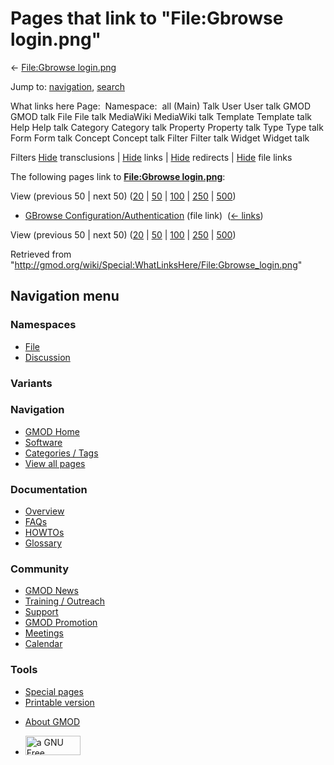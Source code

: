 <div id="mw-page-base" class="noprint">

</div>

<div id="mw-head-base" class="noprint">

</div>

<div id="content" class="mw-body" role="main">

<span id="top"></span>

<div id="mw-js-message" style="display:none;">

</div>



# <span dir="auto">Pages that link to "File:Gbrowse login.png"</span>

<div id="bodyContent">

<div id="contentSub">

← [File:Gbrowse
login.png](/wiki/File:Gbrowse_login.png "File:Gbrowse login.png")

</div>

<div id="jump-to-nav" class="mw-jump">

Jump to: [navigation](#mw-navigation), [search](#p-search)

</div>

<div id="mw-content-text">

What links here Page:  Namespace:  all (Main) Talk User User talk GMOD
GMOD talk File File talk MediaWiki MediaWiki talk Template Template talk
Help Help talk Category Category talk Property Property talk Type Type
talk Form Form talk Concept Concept talk Filter Filter talk Widget
Widget talk

Filters
[Hide](/mediawiki/index.php?title=Special:WhatLinksHere/File:Gbrowse_login.png&hidetrans=1 "Special:WhatLinksHere/File:Gbrowse login.png")
transclusions \|
[Hide](/mediawiki/index.php?title=Special:WhatLinksHere/File:Gbrowse_login.png&hidelinks=1 "Special:WhatLinksHere/File:Gbrowse login.png")
links \|
[Hide](/mediawiki/index.php?title=Special:WhatLinksHere/File:Gbrowse_login.png&hideredirs=1 "Special:WhatLinksHere/File:Gbrowse login.png")
redirects \|
[Hide](/mediawiki/index.php?title=Special:WhatLinksHere/File:Gbrowse_login.png&hideimages=1 "Special:WhatLinksHere/File:Gbrowse login.png")
file links

The following pages link to **[File:Gbrowse
login.png](/wiki/File:Gbrowse_login.png "File:Gbrowse login.png")**:

View (previous 50 \| next 50)
([20](/mediawiki/index.php?title=Special:WhatLinksHere/File:Gbrowse_login.png&limit=20 "Special:WhatLinksHere/File:Gbrowse login.png")
\|
[50](/mediawiki/index.php?title=Special:WhatLinksHere/File:Gbrowse_login.png&limit=50 "Special:WhatLinksHere/File:Gbrowse login.png")
\|
[100](/mediawiki/index.php?title=Special:WhatLinksHere/File:Gbrowse_login.png&limit=100 "Special:WhatLinksHere/File:Gbrowse login.png")
\|
[250](/mediawiki/index.php?title=Special:WhatLinksHere/File:Gbrowse_login.png&limit=250 "Special:WhatLinksHere/File:Gbrowse login.png")
\|
[500](/mediawiki/index.php?title=Special:WhatLinksHere/File:Gbrowse_login.png&limit=500 "Special:WhatLinksHere/File:Gbrowse login.png"))

- [GBrowse
  Configuration/Authentication](/wiki/GBrowse_Configuration/Authentication "GBrowse Configuration/Authentication")
  (file link) ‎ <span class="mw-whatlinkshere-tools">([←
  links](/mediawiki/index.php?title=Special:WhatLinksHere&target=GBrowse+Configuration%2FAuthentication "Special:WhatLinksHere"))</span>

View (previous 50 \| next 50)
([20](/mediawiki/index.php?title=Special:WhatLinksHere/File:Gbrowse_login.png&limit=20 "Special:WhatLinksHere/File:Gbrowse login.png")
\|
[50](/mediawiki/index.php?title=Special:WhatLinksHere/File:Gbrowse_login.png&limit=50 "Special:WhatLinksHere/File:Gbrowse login.png")
\|
[100](/mediawiki/index.php?title=Special:WhatLinksHere/File:Gbrowse_login.png&limit=100 "Special:WhatLinksHere/File:Gbrowse login.png")
\|
[250](/mediawiki/index.php?title=Special:WhatLinksHere/File:Gbrowse_login.png&limit=250 "Special:WhatLinksHere/File:Gbrowse login.png")
\|
[500](/mediawiki/index.php?title=Special:WhatLinksHere/File:Gbrowse_login.png&limit=500 "Special:WhatLinksHere/File:Gbrowse login.png"))

</div>

<div class="printfooter">

Retrieved from
"<http://gmod.org/wiki/Special:WhatLinksHere/File:Gbrowse_login.png>"

</div>

<div id="catlinks" class="catlinks catlinks-allhidden">

</div>

<div class="visualClear">

</div>

</div>

</div>

<div id="mw-navigation">

## Navigation menu

<div id="mw-head">



<div id="left-navigation">

<div id="p-namespaces" class="vectorTabs" role="navigation"
aria-labelledby="p-namespaces-label">

### Namespaces

- <span id="ca-nstab-image"><a href="/wiki/File:Gbrowse_login.png" accesskey="c"
  title="View the file page [c]">File</a></span>
- <span id="ca-talk"><a
  href="/mediawiki/index.php?title=File_talk:Gbrowse_login.png&amp;action=edit&amp;redlink=1"
  accesskey="t"
  title="Discussion about the content page [t]">Discussion</a></span>

</div>

<div id="p-variants" class="vectorMenu emptyPortlet" role="navigation"
aria-labelledby="p-variants-label">

### 

### Variants[](#)

<div class="menu">

</div>

</div>

</div>

<div id="right-navigation">





</div>



</div>

</div>

</div>

<div id="mw-panel">

<div id="p-logo" role="banner">

<a href="/wiki/Main_Page"
style="background-image: url(http://gmod.org/images/GMOD-cogs.png);"
title="Visit the main page"></a>

</div>

<div id="p-Navigation" class="portal" role="navigation"
aria-labelledby="p-Navigation-label">

### Navigation

<div class="body">

- <span id="n-GMOD-Home">[GMOD Home](/wiki/Main_Page)</span>
- <span id="n-Software">[Software](/wiki/GMOD_Components)</span>
- <span id="n-Categories-.2F-Tags">[Categories /
  Tags](/wiki/Categories)</span>
- <span id="n-View-all-pages">[View all
  pages](/wiki/Special:AllPages)</span>

</div>

</div>

<div id="p-Documentation" class="portal" role="navigation"
aria-labelledby="p-Documentation-label">

### Documentation

<div class="body">

- <span id="n-Overview">[Overview](/wiki/Overview)</span>
- <span id="n-FAQs">[FAQs](/wiki/Category:FAQ)</span>
- <span id="n-HOWTOs">[HOWTOs](/wiki/Category:HOWTO)</span>
- <span id="n-Glossary">[Glossary](/wiki/Glossary)</span>

</div>

</div>

<div id="p-Community" class="portal" role="navigation"
aria-labelledby="p-Community-label">

### Community

<div class="body">

- <span id="n-GMOD-News">[GMOD News](/wiki/GMOD_News)</span>
- <span id="n-Training-.2F-Outreach">[Training /
  Outreach](/wiki/Training_and_Outreach)</span>
- <span id="n-Support">[Support](/wiki/Support)</span>
- <span id="n-GMOD-Promotion">[GMOD
  Promotion](/wiki/GMOD_Promotion)</span>
- <span id="n-Meetings">[Meetings](/wiki/Meetings)</span>
- <span id="n-Calendar">[Calendar](/wiki/Calendar)</span>

</div>

</div>

<div id="p-tb" class="portal" role="navigation"
aria-labelledby="p-tb-label">

### Tools

<div class="body">

- <span id="t-specialpages"><a href="/wiki/Special:SpecialPages" accesskey="q"
  title="A list of all special pages [q]">Special pages</a></span>
- <span id="t-print"><a
  href="/mediawiki/index.php?title=Special:WhatLinksHere/File:Gbrowse_login.png&amp;printable=yes"
  rel="alternate" accesskey="p"
  title="Printable version of this page [p]">Printable version</a></span>

</div>

</div>

</div>

</div>

<div id="footer" role="contentinfo">

- <span id="footer-places-about">[About
  GMOD](/wiki/GMOD:About "GMOD:About")</span>

<!-- -->

- <span id="footer-copyrightico">[<img src="http://www.gnu.org/graphics/gfdl-logo-small.png" width="88"
  height="31" alt="a GNU Free Documentation License" />](http://www.gnu.org/licenses/fdl-1.3.html)</span>


<div style="clear:both">

</div>

</div>
